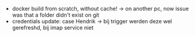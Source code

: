 - docker build from scratch, without cache! -> on another pc, now issue was that a folder didn't exist on git
- credentials update: case Hendrik -> bij trigger werden deze wel gerefreshd, bij imap service niet